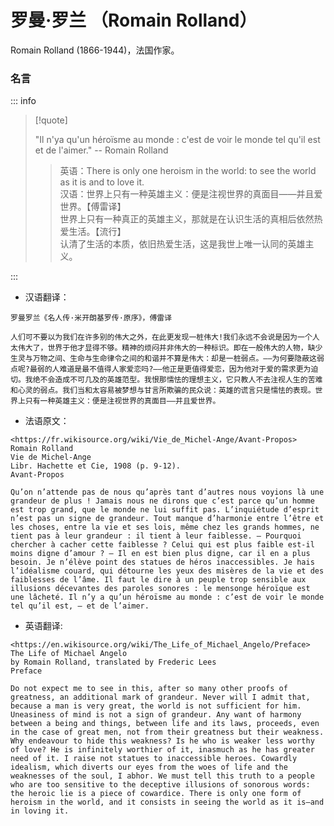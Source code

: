 # 罗曼·罗兰 （Romain Rolland）

Romain Rolland (1866-1944)，法国作家。

### 名言

::: info

> [!quote]
>
> "Il n'ya qu'un héroïsme au monde : c'est de voir le monde tel qu'il est et de l'aimer." -- Romain Rolland
>
> > 英语：There is only one heroism in the world: to see the world as it is and to love it.  
> > 汉语：世界上只有一种英雄主义：便是注视世界的真面目——并且爱世界。【傅雷译】  
> > 世界上只有一种真正的英雄主义，那就是在认识生活的真相后依然热爱生活。【流行】  
> > 认清了生活的本质，依旧热爱生活，这是我世上唯一认同的英雄主义。  

:::

* 汉语翻译：
```
罗曼罗兰《名人传·米开朗基罗传·原序》，傅雷译

人们可不要以为我们在许多别的伟大之外，在此更发现一桩伟大!我们永远不会说是因为一个人太伟大了，世界于他才显得不够。精神的烦闷并非伟大的一种标识。即在一般伟大的人物，缺少生灵与万物之间、生命与生命律令之间的和谐并不算是伟大：却是一桩弱点。——为何要隐蔽这弱点呢?最弱的人难道是最不值得人家爱恋吗?——他正是更值得爱恋，因为他对于爱的需求更为迫切。我绝不会造成不可几及的英雄范型。我恨那懦怯的理想主义，它只教人不去注视人生的苦难和心灵的弱点。我们当和太容易被梦想与甘言所欺骗的民众说：英雄的谎言只是懦怯的表现。世界上只有一种英雄主义：便是注视世界的真面目——并且爱世界。
```

* 法语原文：
```
<https://fr.wikisource.org/wiki/Vie_de_Michel-Ange/Avant-Propos>
Romain Rolland
Vie de Michel-Ange
Libr. Hachette et Cie, 1908 (p. 9-12).
Avant-Propos

Qu’on n’attende pas de nous qu’après tant d’autres nous voyions là une grandeur de plus ! Jamais nous ne dirons que c’est parce qu’un homme est trop grand, que le monde ne lui suffit pas. L’inquiétude d’esprit n’est pas un signe de grandeur. Tout manque d’harmonie entre l’être et les choses, entre la vie et ses lois, même chez les grands hommes, ne tient pas à leur grandeur : il tient à leur faiblesse. — Pourquoi chercher à cacher cette faiblesse ? Celui qui est plus faible est-il moins digne d’amour ? — Il en est bien plus digne, car il en a plus besoin. Je n’élève point des statues de héros inaccessibles. Je hais l’idéalisme couard, qui détourne les yeux des misères de la vie et des faiblesses de l’âme. Il faut le dire à un peuple trop sensible aux illusions décevantes des paroles sonores : le mensonge héroïque est une lâcheté. Il n’y a qu’un héroïsme au monde : c’est de voir le monde tel qu’il est, — et de l’aimer.
```

* 英语翻译:
```
<https://en.wikisource.org/wiki/The_Life_of_Michael_Angelo/Preface>
The Life of Michael Angelo
by Romain Rolland, translated by Frederic Lees
Preface

Do not expect me to see in this, after so many other proofs of greatness, an additional mark of grandeur. Never will I admit that, because a man is very great, the world is not sufficient for him. Uneasiness of mind is not a sign of grandeur. Any want of harmony between a being and things, between life and its laws, proceeds, even in the case of great men, not from their greatness but their weakness. Why endeavour to hide this weakness? Is he who is weaker less worthy of love? He is infinitely worthier of it, inasmuch as he has greater need of it. I raise not statues to inaccessible heroes. Cowardly idealism, which diverts our eyes from the woes of life and the weaknesses of the soul, I abhor. We must tell this truth to a people who are too sensitive to the deceptive illusions of sonorous words: the heroic lie is a piece of cowardice. There is only one form of heroism in the world, and it consists in seeing the world as it is—and in loving it.
```
